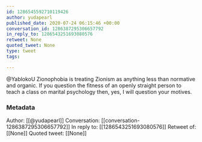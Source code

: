 ```yaml
---
id: 1286545592710119426
author: yudapearl
published_date: 2020-07-24 06:15:46 +00:00
conversation_id: 1286387295306657792
in_reply_to: 1286543251693080576
retweet: None
quoted_tweet: None
type: tweet
tags:

---
```


@YablokoU Zionophobia is treating Zionism as anything less than normative and organic. If you question the fitness of an openly straight person to teach a class on marital psychology then, yes, I will question your motives.

### Metadata

Author: [[@yudapearl]]
Conversation: [[conversation-1286387295306657792]]
In reply to: [[1286543251693080576]]
Retweet of: [[None]]
Quoted tweet: [[None]]
